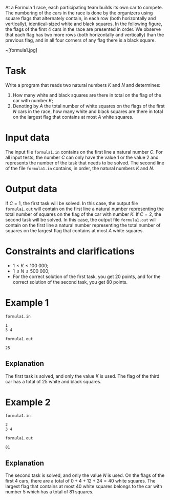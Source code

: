 
At a Formula 1 race, each participating team builds its own car to compete. The numbering of the cars in the race is done by the organizers using square flags that alternately contain, in each row (both horizontally and vertically), identical-sized white and black squares. In the following figure, the flags of the first 4 cars in the race are presented in order. We observe that each flag has two more rows (both horizontally and vertically) than the previous flag, and in all four corners of any flag there is a black square.

~[formula1.jpg]

# Task

Write a program that reads two natural numbers $K$ and $N$ and determines:

1. How many white and black squares are there in total on the flag of the car with number $K$;
2. Denoting by $A$ the total number of white squares on the flags of the first $N$ cars in the race, how many white and black squares are there in total on the largest flag that contains at most $A$ white squares.

# Input data

The input file `formula1.in` contains on the first line a natural number $C$. For all input tests, the number $C$ can only have the value $1$ or the value $2$ and represents the number of the task that needs to be solved. The second line of the file `formula1.in` contains, in order, the natural numbers $K$ and $N$.

# Output data

If $C = 1$, the first task will be solved. In this case, the output file `formula1.out` will contain on the first line a natural number representing the total number of squares on the flag of the car with number $K$.
If $C = 2$, the second task will be solved. In this case, the output file `formula1.out` will contain on the first line a natural number representing the total number of squares on the largest flag that contains at most $A$ white squares.

# Constraints and clarifications

* $1 \leq K \leq 100\ 000$;
* $1 \leq N \leq 500\ 000$;
* For the correct solution of the first task, you get 20 points, and for the correct solution of the second task, you get 80 points.

# Example 1

`formula1.in`
```
1
3 4
```

`formula1.out`
```
25
```

## Explanation

The first task is solved, and only the value $K$ is used. The flag of the third car has a total of $25$ white and black squares.

# Example 2

`formula1.in`
```
2
3 4
```

`formula1.out`
```
81
```

## Explanation

The second task is solved, and only the value $N$ is used. On the flags of the first $4$ cars, there are a total of $0 + 4 + 12 + 24 = 40$ white squares. The largest flag that contains at most $40$ white squares belongs to the car with number $5$ which has a total of $81$ squares.
